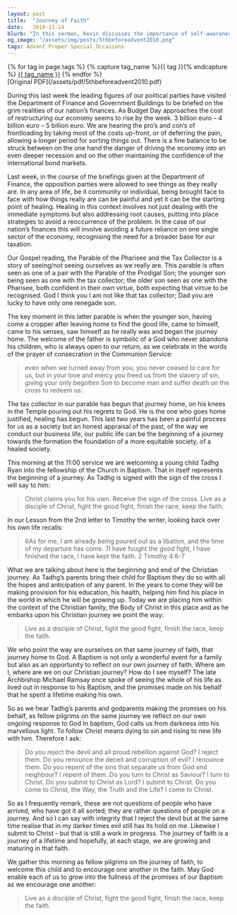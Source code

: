 ```yaml
---
layout: post
title:  "Journey of Faith"
date:   2010-11-14
blurb: "In this sermon, Kevin discusses the importance of self-awareness and honesty in both our personal and societal lives, drawing parallels between the state of the nation's finances and the parable of the Pharisee and the Tax Collector. He emphasizes the need for healing, not just addressing immediate symptoms but also root causes. The sermon also marks the baptism of a child, Tadhg Ryan, symbolizing the beginning of a spiritual journey."
og_image: "/assets/img/posts/5thbeforeadvent2010.png"
tags: Advent Proper Special_Occasions
---    
```

<div class="tag-pills">
  {% for tag in page.tags %}
    {% capture tag_name %}{{ tag }}{% endcapture %}
    <a href="{{ site.baseurl }}/tag/{{ tag_name | slugify }}" class="tag-pill">{{ tag_name }}</a>
  {% endfor %}
</div>
[Original PDF](/assets/pdf/5thbeforeadvent2010.pdf)

During this last week the leading figures of our political parties have visited the Department of Finance and Government Buildings to be briefed on the grim realities of our nation’s finances. As Budget Day approaches the cost of restructuring our economy seems to rise by the week. 3 billion euro – 4 billion euro – 5 billion euro. We are hearing the pro’s and con’s of frontloading by taking most of the costs up-front, or of deferring the pain, allowing a longer period for sorting things out. There is a fine balance to be struck between on the one hand the danger of driving the economy into an even deeper recession and on the other maintaining the confidence of the international bond markets.

Last week, in the course of the briefings given at the Department of Finance, the opposition parties were allowed to see things as they really are. In any area of life, be it community or individual, being brought face to face with how things really are can be painful and yet it can be the starting point of healing. Healing in this context involves not just dealing with the immediate symptoms but also addressing root causes, putting into place strategies to avoid a reoccurrence of the problem. In the case of our nation’s finances this will involve avoiding a future reliance on one single sector of the economy, recognising the need for a broader base for our taxation.

Our Gospel reading, the Parable of the Pharisee and the Tax Collector is a story of seeing/not seeing ourselves as we really are. This parable is often seen as one of a pair with the Parable of the Prodigal Son; the younger son being seen as one with the tax collector; the older son seen as one with the Pharisee, both confident in their own virtue, both expecting that virtue to be recognised. God I think you I am not like that tax collector; Dad you are lucky to have only one renegade son.

The key moment in this latter parable is when the younger son, having come a cropper after leaving home to find the good life, came to himself, came to his senses, saw himself as he really was and began the journey home. The welcome of the father is symbolic of a God who never abandons his children, who is always open to our return, as we celebrate in the words of the prayer of consecration in the Communion Service:

> even when we turned away from you,
> you never ceased to care for us,
> but in your love and mercy you freed us from the slavery of sin,
> giving your only begotten Son to become man
> and suffer death on the cross to redeem us:

The tax collector in our parable has begun that journey home, on his knees in the Temple pouring out his regrets to God. He is the one who goes home justified, healing has begun. This last two years has been a painful process for us as a society but an honest appraisal of the past, of the way we conduct our business life, our public life can be the beginning of a journey towards the formation the foundation of a more equitable society, of a healed society.

This morning at the 11:00 service we are welcoming a young child Tadhg Ryan into the fellowship of the Church in Baptism. That in itself represents the beginning of a journey. As Tadhg is signed with the sign of the cross I will say to him:

> Christ claims you for his own.
> Receive the sign of the cross.
> Live as a disciple of Christ,
> fight the good fight,
> finish the race, keep the faith.

In our Lesson from the 2nd letter to Timothy the writer, looking back over his own life recalls:

> 6As for me, I am already being poured out as a libation, and the time
> of my departure has come. 7I have fought the good fight, I have
> finished the race, I have kept the faith. 2 Timothy 4:6-7

What we are talking about here is the beginning and end of the Christian journey. As Tadhg’s parents bring their child for Baptism they do so with all the hopes and anticipation of any parent. In the years to come they will be making provision for his education, his health, helping him find his place in the world in which he will be growing up. Today we are placing him within the context of the Christian family, the Body of Christ in this place and as he embarks upon his Christian journey we point the way:

> Live as a disciple of Christ,
> fight the good fight,
> finish the race, keep the faith.

We who point the way are ourselves on that same journey of faith, that journey home to God. A Baptism is not only a wonderful event for a family but also as an opportunity to reflect on our own journey of faith. Where am I, where are we on our Christian journey? How do I see myself? The late Archbishop Michael Ramsay once spoke of seeing the whole of his life as lived out in response to his Baptism, and the promises made on his behalf that he spent a lifetime making his own.

So as we hear Tadhg’s parents and godparents making the promises on his behalf, as fellow pilgrims on the same journey we reflect on our own ongoing response to God In baptism, God calls us from darkness into his marvellous light. To follow Christ means dying to sin and rising to new life with him. Therefore I ask:

> Do you reject the devil and all proud rebellion against God?
> I reject them.
> Do you renounce the deceit and corruption of evil?
> I renounce them.
> Do you repent of the sins that separate us from God and neighbour?
> I repent of them.
> Do you turn to Christ as Saviour?
> I turn to Christ.
> Do you submit to Christ as Lord?
> I submit to Christ.
> Do you come to Christ, the Way, the Truth and the Life?
> I come to Christ.

So as I frequently remark, these are not questions of people who have arrived, who have got it all sorted; they are rather questions of people on a journey. And so I can say with integrity that I reject the devil but at the same time realise that in my darker times evil still has its hold on me. Likewise I submit to Christ - but that is still a work in progress. The journey of faith is a journey of a lifetime and hopefully, at each stage, we are growing and maturing in that faith.

We gather this morning as fellow pilgrims on the journey of faith, to welcome this child and to encourage one another in the faith. May God enable each of us to grow into the fullness of the promises of our Baptism as we encourage one another:

> Live as a disciple of Christ,
> fight the good fight,
> finish the race, keep the faith.
